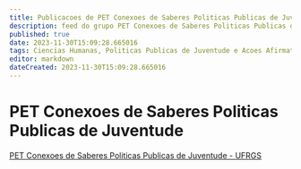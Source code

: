 ```yaml
---
title: Publicacoes de PET Conexoes de Saberes Politicas Publicas de Juventude - UFRGS 
description: feed do grupo PET Conexoes de Saberes Politicas Publicas de Juventude - UFRGS
published: true
date: 2023-11-30T15:09:28.665016
tags: Ciencias Humanas, Politicas Publicas de Juventude e Acoes Afirmativas
editor: markdown
dateCreated: 2023-11-30T15:09:28.665016
---
```


# PET Conexoes de Saberes Politicas Publicas de Juventude
[PET Conexoes de Saberes Politicas Publicas de Juventude - UFRGS](/grupo/199PETConexoesdeSaberesPoliticasPublicasdeJuventudeUFRGS.md)